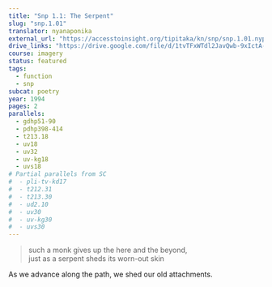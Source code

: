 ```yaml
---
title: "Snp 1.1: The Serpent"
slug: "snp.1.01"
translator: nyanaponika
external_url: "https://accesstoinsight.org/tipitaka/kn/snp/snp.1.01.nypo.html"
drive_links: "https://drive.google.com/file/d/1tvTFxWTdl2JavQwb-9xIctA-edcss8Ei/view?usp=drivesdk"
course: imagery
status: featured
tags:
  - function
  - snp
subcat: poetry
year: 1994
pages: 2
parallels:
  - gdhp51-90
  - pdhp398-414
  - t213.18
  - uv18
  - uv32
  - uv-kg18
  - uvs18
# Partial parallels from SC
#  - pli-tv-kd17
#  - t212.31
#  - t213.30
#  - ud2.10
#  - uv30
#  - uv-kg30
#  - uvs30
---
```


> such a monk gives up the here and the beyond,  
just as a serpent sheds its worn-out skin

As we advance along the path, we shed our old attachments.

